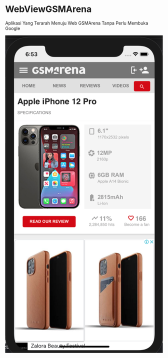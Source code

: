 # WebViewGSMArena
Aplikasi Yang Terarah Menuju Web GSMArena Tanpa Perlu Membuka Google

![screenshot](gsmarena.png)
